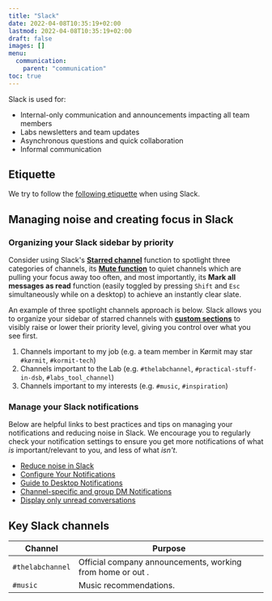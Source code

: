 ```yaml
---
title: "Slack"
date: 2022-04-08T10:35:19+02:00
lastmod: 2022-04-08T10:35:19+02:00
draft: false
images: []
menu:
  communication:
    parent: "communication"
toc: true
---
```


Slack is used for:

- Internal-only communication and announcements impacting all team members
- Labs newsletters and team updates
- Asynchronous questions and quick collaboration
- Informal communication

## Etiquette
We try to follow the [following etiquette](https://slack.com/intl/en-gb/blog/collaboration/etiquette-tips-in-slack) when using Slack.

## Managing noise and creating focus in Slack
### Organizing your Slack sidebar by priority
Consider using Slack's <b>[Starred channel](https://slack.com/help/articles/201331016-Star-channels-and-direct-messages)</b> function to spotlight three categories of channels, its <b>[Mute function](https://slack.com/help/articles/204411433-Mute-channels-and-direct-messages)</b> to quiet channels which are pulling your focus away too often, and most importantly, its **Mark all messages as read** function (easily toggled by pressing `Shift` and `Esc` simultaneously while on a desktop) to achieve an instantly clear slate.

An example of three spotlight channels approach is below. Slack allows you to organize your sidebar of starred channels with <b>[custom sections](https://slack.com/help/articles/360043207674-Organize-your-sidebar-with-custom-sections)</b> to visibly raise or lower their priority level, giving you control over what you see first.

1. Channels important to my job (e.g. a team member in Kørmit may star `#kørmit`, `#kormit-tech`)
1. Channels important to the Lab (e.g. `#thelabchannel`, `#practical-stuff-in-dsb`, `#labs_tool_channel`)
1. Channels important to my interests (e.g. `#music`, `#inspiration`)


### Manage your Slack notifications
Below are helpful links to best practices and tips on managing your notifications and reducing noise in Slack. We encourage you to regularly check your notification settings to ensure you get more notifications of what _is_ important/relevant to you, and less of what _isn't_.

- [Reduce noise in Slack](https://slack.com/intl/en-gb/help/articles/218551977-Reduce-noise-in-Slack)
- [Configure Your Notifications](https://slack.com/intl/en-gb/help/articles/201355156-Guide-to-desktop-notifications#configure-your-notifications)
- [Guide to Desktop Notifications](https://slack.com/intl/en-gb/help/articles/201355156-Guide-to-desktop-notifications#channel-specific-and-group-dm-notifications)
- [Channel-specific and group DM Notifications](https://slack.com/intl/en-gb/help/articles/201355156-Guide-to-desktop-notifications#channel-specific-and-group-dm-notifications)
- [Display only unread conversations](https://slack.com/help/articles/360043207674-Organize-your-sidebar-with-custom-sections-Organize-your-sidebar-with-custom-sections-Organize-your-sidebar-with-custom-sections#manage-conversation-display)


## Key Slack channels

| Channel | Purpose
| ------- | ------
| `#thelabchannel`| Official company announcements, working from home or out .
| `#music`| Music recommendations.


